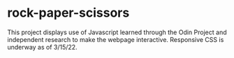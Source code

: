 # rock-paper-scissors
This project displays use of Javascript learned through the Odin Project and independent research to make the webpage interactive. Responsive CSS is underway as of 3/15/22.